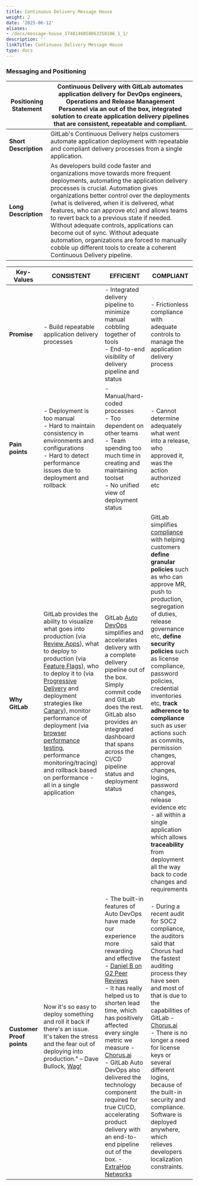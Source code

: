 ```yaml
---
title: Continuous Delivery Message House
weight: 2
date: '2025-06-12'
aliases:
- /docs/message-house_1748146058063350106_1_1/
description: ''
linkTitle: Continuous Delivery Message House
type: docs
---
```


### Messaging and Positioning

| **Positioning Statement** | Continuous Delivery with GitLab automates application delivery for DevOps engineers, Operations and Release Management Personnel via an out of the box, integrated solution to create application delivery pipelines that are consistent, repeatable and compliant. |
|------------------------|-------------------------------------------------------------------------|
| **Short Description** | GitLab's Continuous Delivery helps customers automate application deployment with repeatable and compliant delivery processes from a single application. |
| **Long Description** | As developers build code faster and organizations move towards more frequent deployments, automating the application delivery processes is crucial. Automation gives organizations better control over the deployments (what is delivered, when it is delivered, what features, who can approve etc) and allows teams to revert back to a previous state if needed. Without adequate controls, applications can become out of sync. Without adequate automation, organizations are forced to manually cobble up different tools to create a coherent Continuous Delivery pipeline. |

| **Key-Values** | CONSISTENT | EFFICIENT | COMPLIANT |
|--------------|----------------------------------------------------------|--------------|--------------|
| **Promise** | - Build repeatable application delivery processes  | - Integrated delivery pipeline to minimize manual cobbling together of tools <br> - End-to-end visibility of delivery pipeline and status | - Frictionless compliance with adequate controls to manage the application delivery process |
| **Pain points** | - Deployment is too manual <br> - Hard to maintain consistency in environments and configurations <br> - Hard to detect performance issues due to deployment and rollback  | - Manual/hard-coded processes <br> - Too dependent on other teams <br> - Team spending too much time in creating and maintaining toolset <br> - No unified view of deployment status | - Cannot determine adequately what went into a release, who approved it, was the action authorized etc |
| **Why GitLab** | GitLab provides the ability to visualize what goes into production (via [Review Apps](https://docs.gitlab.com/ee/ci/review_apps/)), what to deploy to production (via [Feature Flags](https://docs.gitlab.com/ee/operations/feature_flags.html)), who to deploy it to (via [Progressive Delivery](https://docs.gitlab.com/ee/ci/environments/incremental_rollouts.html) and deployment strategies like [Canary](https://docs.gitlab.com/ee/user/project/canary_deployments.html)), monitor performance of deployment (via [browser performance testing](https://docs.gitlab.com/ee/ci/testing/browser_performance_testing.html), performance monitoring/tracing) and rollback based on performance - all in a single application  | GitLab [Auto DevOps](https://docs.gitlab.com/ee/topics/autodevops/index.html) simplifies and accelerates delivery with a complete delivery pipeline out of the box. Simply commit code and GitLab does the rest. GitLab also provides an integrated dashboard that spans across the CI/CD pipeline status and deployment status | GitLab simplifies [compliance](https://docs.gitlab.com/ee/administration/compliance.html#compliance-features) with helping customers **define granular policies** such as who can approve MR, push to production, segregation of duties, release governance etc, **define security policies** such as license compliance, password policies, credential inventories etc, **track adherence to compliance** such as  user actions such as commits, permission changes, approval changes, logins, password changes, release evidence etc - all within a single application which allows **traceability** from deployment all the way back to code changes and requirements |
| **Customer Proof points** | Now it's so easy to deploy something and roll it back if there's an issue. It's taken the stress and the fear out of deploying into production." – Dave Bullock, [Wag!](https://about.gitlab.com/blog/2019/01/16/wag-labs-blog-post/) | - The built-in features of Auto DevOps have made our experience more rewarding and effective - [Daniel B on G2 Peer Reviews](https://www.g2.com/products/gitlab/reviews/gitlab-review-572450)<br/> - It has really helped us to shorten lead time, which has positively affected every single metric we measure - [Chorus.ai](https://about.gitlab.com/customers/chorus/) <br/> - GitLab Auto DevOps also delivered the technology component required for true CI/CD, accelerating product delivery with an end-to-end pipeline out of the box. - [ExtraHop Networks](https://about.gitlab.com/customers/extra-hop-networks/) | - During a recent audit for SOC2 compliance, the auditors said that Chorus had the fastest auditing process they have seen and most of that is due to the capabilities of GitLab - [Chorus.ai](https://about.gitlab.com/customers/chorus/) <br/> - There is no longer a need for license keys or several different logins, because of the built-in security and compliance. Software is deployed anywhere, which relieves developers localization constraints. |
